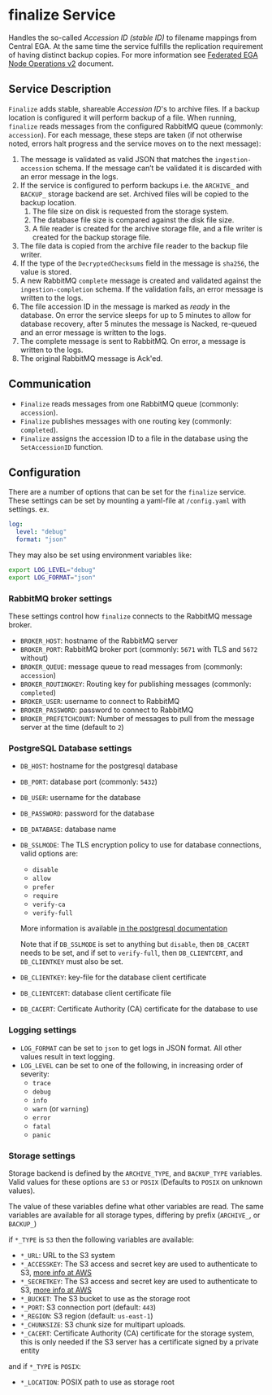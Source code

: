 # finalize Service

Handles the so-called _Accession ID (stable ID)_ to filename mappings from Central EGA.
At the same time the service fulfills the replication requirement of having distinct backup copies.
For more information see [Federated EGA Node Operations v2](https://ega-archive.org/assets/files/EGA-Node-Operations-v2.pdf) document.

## Service Description

`Finalize` adds stable, shareable _Accession ID_'s to archive files.
If a backup location is configured it will perform backup of a file.
When running, `finalize` reads messages from the configured RabbitMQ queue (commonly: `accession`).
For each message, these steps are taken (if not otherwise noted, errors halt progress and the service moves on to the next message):

1. The message is validated as valid JSON that matches the `ingestion-accession` schema. If the message can’t be validated it is discarded with an error message in the logs.
2. If the service is configured to perform backups i.e. the `ARCHIVE_` and `BACKUP_` storage backend are set. Archived files will be copied to the backup location.
   1. The file size on disk is requested from the storage system.
   2. The database file size is compared against the disk file size.
   3. A file reader is created for the archive storage file, and a file writer is created for the backup storage file.
3. The file data is copied from the archive file reader to the backup file writer.
4. If the type of the `DecryptedChecksums` field in the message is `sha256`, the value is stored.
5. A new RabbitMQ `complete` message is created and validated against the `ingestion-completion` schema. If the validation fails, an error message is written to the logs.
6. The file accession ID in the message is marked as *ready* in the database. On error the service sleeps for up to 5 minutes to allow for database recovery, after 5 minutes the message is Nacked, re-queued and an error message is written to the logs.
7. The complete message is sent to RabbitMQ. On error, a message is written to the logs.
8. The original RabbitMQ message is Ack'ed.

## Communication

- `Finalize` reads messages from one RabbitMQ queue (commonly: `accession`).
- `Finalize` publishes messages with one routing key  (commonly: `completed`).
- `Finalize` assigns the accession ID to a file in the database using the `SetAccessionID` function.

## Configuration

There are a number of options that can be set for the `finalize` service.
These settings can be set by mounting a yaml-file at `/config.yaml` with settings.
ex.

```yaml
log:
  level: "debug"
  format: "json"
```

They may also be set using environment variables like:

```bash
export LOG_LEVEL="debug"
export LOG_FORMAT="json"
```

### RabbitMQ broker settings

These settings control how `finalize` connects to the RabbitMQ message broker.

- `BROKER_HOST`: hostname of the RabbitMQ server
- `BROKER_PORT`: RabbitMQ broker port (commonly: `5671` with TLS and `5672` without)
- `BROKER_QUEUE`: message queue to read messages from (commonly: `accession`)
- `BROKER_ROUTINGKEY`: Routing key for publishing messages (commonly: `completed`)
- `BROKER_USER`: username to connect to RabbitMQ
- `BROKER_PASSWORD`: password to connect to RabbitMQ
- `BROKER_PREFETCHCOUNT`: Number of messages to pull from the message server at the time (default to `2`)

### PostgreSQL Database settings

- `DB_HOST`: hostname for the postgresql database
- `DB_PORT`: database port (commonly: `5432`)
- `DB_USER`: username for the database
- `DB_PASSWORD`: password for the database
- `DB_DATABASE`: database name
- `DB_SSLMODE`: The TLS encryption policy to use for database connections, valid options are:
  - `disable`
  - `allow`
  - `prefer`
  - `require`
  - `verify-ca`
  - `verify-full`

  More information is available
  [in the postgresql documentation](https://www.postgresql.org/docs/current/libpq-ssl.html#LIBPQ-SSL-PROTECTION)

  Note that if `DB_SSLMODE` is set to anything but `disable`, then `DB_CACERT` needs to be set,
  and if set to `verify-full`, then `DB_CLIENTCERT`, and `DB_CLIENTKEY` must also be set.

- `DB_CLIENTKEY`: key-file for the database client certificate
- `DB_CLIENTCERT`: database client certificate file
- `DB_CACERT`: Certificate Authority (CA) certificate for the database to use

### Logging settings

- `LOG_FORMAT` can be set to `json` to get logs in JSON format. All other values result in text logging.
- `LOG_LEVEL` can be set to one of the following, in increasing order of severity:
  - `trace`
  - `debug`
  - `info`
  - `warn` (or `warning`)
  - `error`
  - `fatal`
  - `panic`

### Storage settings

Storage backend is defined by the `ARCHIVE_TYPE`, and `BACKUP_TYPE` variables.
Valid values for these options are `S3` or `POSIX`
(Defaults to `POSIX` on unknown values).

The value of these variables define what other variables are read.
The same variables are available for all storage types, differing by prefix (`ARCHIVE_`, or `BACKUP_`)

if `*_TYPE` is `S3` then the following variables are available:

- `*_URL`: URL to the S3 system
- `*_ACCESSKEY`: The S3 access and secret key are used to authenticate to S3,
[more info at AWS](https://docs.aws.amazon.com/general/latest/gr/aws-sec-cred-types.html#access-keys-and-secret-access-keys)
- `*_SECRETKEY`: The S3 access and secret key are used to authenticate to S3,
[more info at AWS](https://docs.aws.amazon.com/general/latest/gr/aws-sec-cred-types.html#access-keys-and-secret-access-keys)
- `*_BUCKET`: The S3 bucket to use as the storage root
- `*_PORT`: S3 connection port (default: `443`)
- `*_REGION`: S3 region (default: `us-east-1`)
- `*_CHUNKSIZE`: S3 chunk size for multipart uploads.
- `*_CACERT`: Certificate Authority (CA) certificate for the storage system, this is only needed if the S3 server has a certificate signed by a private entity

and if `*_TYPE` is `POSIX`:

- `*_LOCATION`: POSIX path to use as storage root

